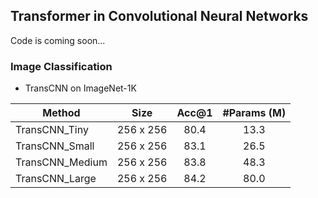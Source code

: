 ## Transformer in Convolutional Neural Networks

Code is coming soon...


### Image Classification

- TransCNN on ImageNet-1K

|     Method      |   Size    | Acc@1 | #Params (M) |
|-----------------|:---------:|:-----:|:-----------:|
| TransCNN_Tiny   | 256 x 256 |  80.4 |     13.3    |
| TransCNN_Small  | 256 x 256 |  83.1 |     26.5    |
| TransCNN_Medium | 256 x 256 |  83.8 |     48.3    |
| TransCNN_Large  | 256 x 256 |  84.2 |     80.0    |



